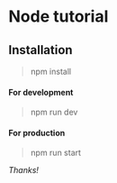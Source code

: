 # Node tutorial 
## Installation 
> npm install
#### For development
>npm run dev 
#### For production
>npm run start

_Thanks!_
